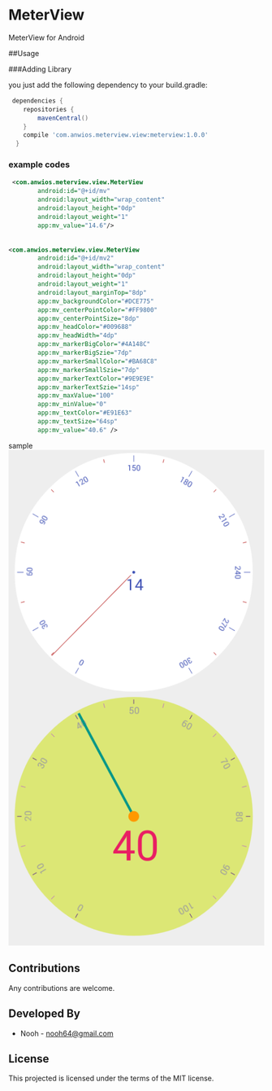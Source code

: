 # MeterView
MeterView for Android

##Usage

###Adding Library

you just add the following dependency to your build.gradle:

```groovy 
 dependencies {  
    repositories {
        mavenCentral()
    }
    compile 'com.anwios.meterview.view:meterview:1.0.0'
  }
```

### example codes
```xml 
 <com.anwios.meterview.view.MeterView
        android:id="@+id/mv"
        android:layout_width="wrap_content"
        android:layout_height="0dp"
        android:layout_weight="1"
        app:mv_value="14.6"/>
```

```xml 

<com.anwios.meterview.view.MeterView
        android:id="@+id/mv2"
        android:layout_width="wrap_content"
        android:layout_height="0dp"
        android:layout_weight="1"
        android:layout_marginTop="8dp"
        app:mv_backgroundColor="#DCE775"
        app:mv_centerPointColor="#FF9800"
        app:mv_centerPointSize="8dp"
        app:mv_headColor="#009688"
        app:mv_headWidth="4dp"
        app:mv_markerBigColor="#4A148C"
        app:mv_markerBigSzie="7dp"
        app:mv_markerSmallColor="#BA68C8"
        app:mv_markerSmallSzie="7dp"
        app:mv_markerTextColor="#9E9E9E"
        app:mv_markerTextSzie="14sp"
        app:mv_maxValue="100"
        app:mv_minValue="0"
        app:mv_textColor="#E91E63"
        app:mv_textSize="64sp"
        app:mv_value="40.6" />
```

 sample
 ![sample 1](images/sample.png)
 
## Contributions

Any contributions are welcome. 

## Developed By
* Nooh - <nooh64@gmail.com>

## License
This projected is licensed under the terms of the MIT license.

